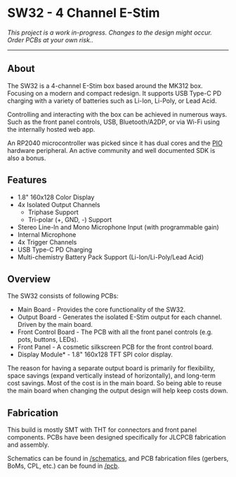 # SW32 - 4 Channel E-Stim

*This project is a work in-progress. Changes to the design might occur. Order PCBs at your own risk..*

---

## About

The SW32 is a 4-channel E-Stim box based around the MK312 box. Focusing on a modern and compact redesign. It supports USB Type-C PD charging with a variety of batteries such as Li-Ion, Li-Poly, or Lead Acid.

Controlling and interacting with the box can be achieved in numerous ways. Such as the front panel controls, USB, Bluetooth/A2DP, or via Wi-Fi using the internally hosted web app.

An RP2040 microcontroller was picked since it has dual cores and the [PIO](https://www.raspberrypi.com/documentation/pico-sdk/hardware.html#rpip27a2111bf36b4a04eb7b) hardware peripheral. An active community and well documented SDK is also a bonus.

## Features

* 1.8" 160x128 Color Display
* 4x Isolated Output Channels
  * Triphase Support
  * Tri-polar (+, GND, -) Support
* Stereo Line-In and Mono Microphone Input (with programmable gain)
* Internal Microphone
* 4x Trigger Channels
* USB Type-C PD Charging
* Multi-chemistry Battery Pack Support (Li-Ion/Li-Poly/Lead Acid)

## Overview

The SW32 consists of following PCBs:

* Main Board - Provides the core functionality of the SW32.
* Output Board - Generates the isolated E-Stim output for each channel. Driven by the main board.
* Front Control Board - The PCB with all the front panel controls (e.g. pots, buttons, LEDs).
* Front Panel - A cosmetic silkscreen PCB for the front control board.
* Display Module* - 1.8" 160x128 TFT SPI color display.

The reason for having a separate output board is primarily for flexibility, space savings (expand vertically instead of horizontally), and long-term cost savings. Most of the cost is in the main board. So being able to reuse the main board when changing the output design will help keep costs down.

## Fabrication

This build is mostly SMT with THT for connectors and front panel components. PCBs have been designed specifically for JLCPCB fabrication and assembly.

Schematics can be found in [/schematics](/schematics), and PCB fabrication files (gerbers, BoMs, CPL, etc.) can be found in [/pcb](/pcb).
